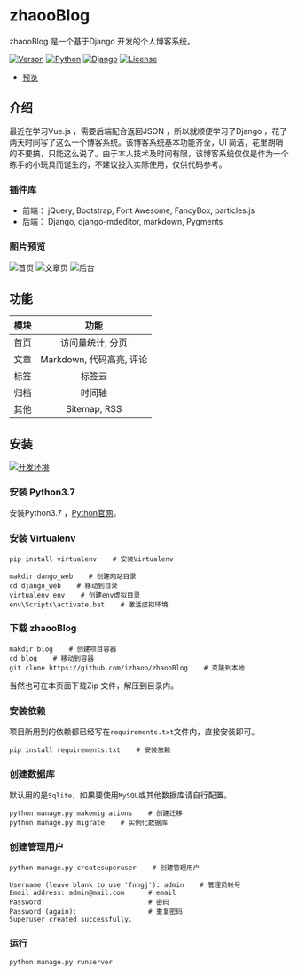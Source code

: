 # zhaooBlog

zhaooBlog 是一个基于Django 开发的个人博客系统。

[![Verson](https://img.shields.io/badge/Release-1.0.0-orange.svg)](https://github.com/izhaoo/zhaooBlog)
[![Python](https://img.shields.io/badge/Python-3.7-blue.svg)](https://www.python.org/downloads/release/python-370/)
[![Django](https://img.shields.io/badge/Django-2.1.1-green.svg)](https://docs.djangoproject.com/en/2.1/releases/2.1.1/)
[![License](https://img.shields.io/badge/License-MIT-red.svg)](https://mit-license.org/)

* [预览](http://zhaooblog.izhaoo.com)

## 介绍

最近在学习Vue.js ，需要后端配合返回JSON ，所以就顺便学习了Django ，花了两天时间写了这么一个博客系统。该博客系统基本功能齐全，UI 简洁，花里胡哨的不要搞，只能这么说了。由于本人技术及时间有限，该博客系统仅仅是作为一个练手的小玩具而诞生的，不建议投入实际使用，仅供代码参考。

### 插件库

* 前端： jQuery, Bootstrap, Font Awesome, FancyBox, particles.js
* 后端： Django, django-mdeditor, markdown, Pygments

### 图片预览

![首页](https://pic.izhaoo.com/20180902093948.jpg)
![文章页](https://pic.izhaoo.com/20180902094025.jpg)
![后台](https://pic.izhaoo.com/20180902094058.jpg)

## 功能

|模块| 功能|
|:------:|:------:|
|首页|访问量统计, 分页|
|文章|Markdown, 代码高亮, 评论|
|标签|标签云|
|归档|时间轴|
|其他|Sitemap, RSS|

## 安装

[![开发环境](https://img.shields.io/badge/%E5%BC%80%E5%8F%91%E7%8E%AF%E5%A2%83-Win-blue.svg)]()

### 安装 Python3.7

安装Python3.7 ，[Python官网](https://www.python.org/downloads/release/python-370/)。 

### 安装 Virtualenv

```
pip install virtualenv    # 安装Virtualenv

makdir dango_web    # 创建网站目录
cd django_web    # 移动到目录
virtualenv env    # 创建env虚拟目录
env\Scripts\activate.bat    # 激活虚拟环境
```

### 下载 zhaooBlog

```
makdir blog    # 创建项目容器
cd blog    # 移动到容器
git clone https://github.com/izhaoo/zhaooBlog    # 克隆到本地
```

当然也可在本页面下载Zip 文件，解压到目录内。

### 安装依赖

项目所用到的依赖都已经写在`requirements.txt`文件内，直接安装即可。

```
pip install requirements.txt    # 安装依赖
```

### 创建数据库

默认用的是`Sqlite`，如果要使用`MySQL`或其他数据库请自行配置。

```
python manage.py makemigrations    # 创建迁移
python manage.py migrate    # 实例化数据库
```

### 创建管理用户

```
python manage.py createsuperuser    # 创建管理用户

Username (leave blank to use 'fnngj'): admin    # 管理员帐号
Email address: admin@mail.com      # email
Password:                          # 密码
Password (again):                  # 重复密码
Superuser created successfully.
```

### 运行

```
python manage.py runserver
```